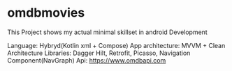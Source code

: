 # omdbmovies
This Project shows my actual minimal skillset in android Development

Language: Hybryd(Kotlin xml + Compose)
App architecture: MVVM + Clean Architecture
Libraries: Dagger Hilt, Retrofit, Picasso, Navigation Component(NavGraph)
Api: https://www.omdbapi.com
